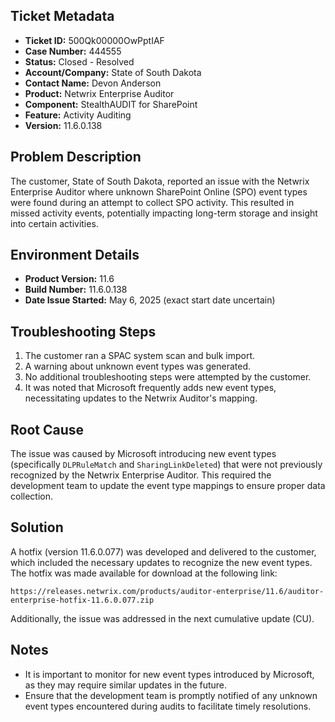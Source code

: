 ## Ticket Metadata
- **Ticket ID:** 500Qk00000OwPptIAF
- **Case Number:** 444555
- **Status:** Closed - Resolved
- **Account/Company:** State of South Dakota
- **Contact Name:** Devon Anderson
- **Product:** Netwrix Enterprise Auditor
- **Component:** StealthAUDIT for SharePoint
- **Feature:** Activity Auditing
- **Version:** 11.6.0.138

## Problem Description
The customer, State of South Dakota, reported an issue with the Netwrix Enterprise Auditor where unknown SharePoint Online (SPO) event types were found during an attempt to collect SPO activity. This resulted in missed activity events, potentially impacting long-term storage and insight into certain activities.

## Environment Details
- **Product Version:** 11.6
- **Build Number:** 11.6.0.138
- **Date Issue Started:** May 6, 2025 (exact start date uncertain)

## Troubleshooting Steps
1. The customer ran a SPAC system scan and bulk import.
2. A warning about unknown event types was generated.
3. No additional troubleshooting steps were attempted by the customer.
4. It was noted that Microsoft frequently adds new event types, necessitating updates to the Netwrix Auditor's mapping.

## Root Cause
The issue was caused by Microsoft introducing new event types (specifically `DLPRuleMatch` and `SharingLinkDeleted`) that were not previously recognized by the Netwrix Enterprise Auditor. This required the development team to update the event type mappings to ensure proper data collection.

## Solution
A hotfix (version 11.6.0.077) was developed and delivered to the customer, which included the necessary updates to recognize the new event types. The hotfix was made available for download at the following link:
```
https://releases.netwrix.com/products/auditor-enterprise/11.6/auditor-enterprise-hotfix-11.6.0.077.zip
```
Additionally, the issue was addressed in the next cumulative update (CU).

## Notes
- It is important to monitor for new event types introduced by Microsoft, as they may require similar updates in the future.
- Ensure that the development team is promptly notified of any unknown event types encountered during audits to facilitate timely resolutions.